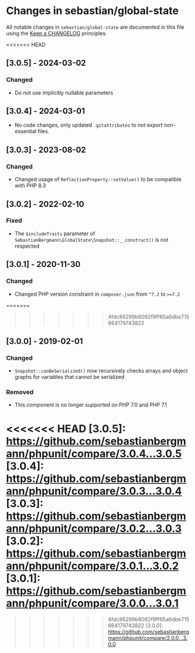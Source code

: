 # Changes in sebastian/global-state

All notable changes in `sebastian/global-state` are documented in this file using the [Keep a CHANGELOG](https://keepachangelog.com/) principles.

<<<<<<< HEAD
## [3.0.5] - 2024-03-02

### Changed

* Do not use implicitly nullable parameters

## [3.0.4] - 2024-03-01

* No code changes, only updated `.gitattributes` to not export non-essential files.

## [3.0.3] - 2023-08-02

### Changed

* Changed usage of `ReflectionProperty::setValue()` to be compatible with PHP 8.3

## [3.0.2] - 2022-02-10

### Fixed

* The `$includeTraits` parameter of `SebastianBergmann\GlobalState\Snapshot::__construct()` is not respected

## [3.0.1] - 2020-11-30

### Changed

* Changed PHP version constraint in `composer.json` from `^7.2` to `>=7.2`

=======
>>>>>>> 4fdc86299b8092f9ff65a6dbe715664179743822
## [3.0.0] - 2019-02-01

### Changed

* `Snapshot::canBeSerialized()` now recursively checks arrays and object graphs for variables that cannot be serialized

### Removed

* This component is no longer supported on PHP 7.0 and PHP 7.1

<<<<<<< HEAD
[3.0.5]: https://github.com/sebastianbergmann/phpunit/compare/3.0.4...3.0.5
[3.0.4]: https://github.com/sebastianbergmann/phpunit/compare/3.0.3...3.0.4
[3.0.3]: https://github.com/sebastianbergmann/phpunit/compare/3.0.2...3.0.3
[3.0.2]: https://github.com/sebastianbergmann/phpunit/compare/3.0.1...3.0.2
[3.0.1]: https://github.com/sebastianbergmann/phpunit/compare/3.0.0...3.0.1
=======
>>>>>>> 4fdc86299b8092f9ff65a6dbe715664179743822
[3.0.0]: https://github.com/sebastianbergmann/phpunit/compare/2.0.0...3.0.0

